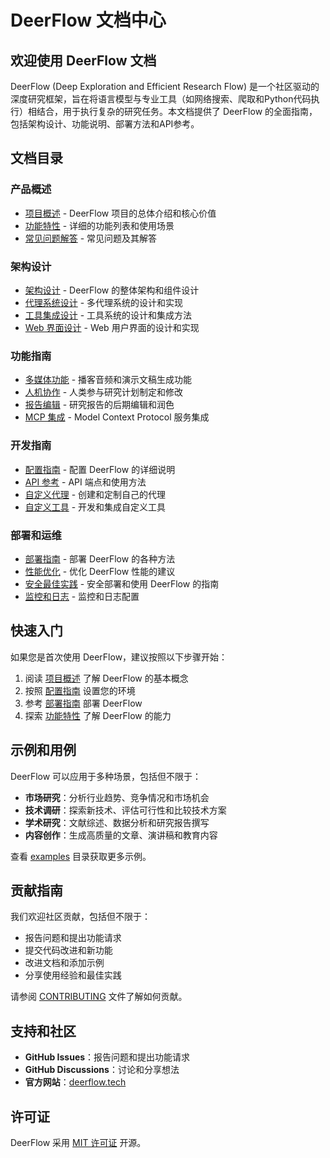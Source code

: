 # DeerFlow 文档中心

## 欢迎使用 DeerFlow 文档

DeerFlow (Deep Exploration and Efficient Research Flow) 是一个社区驱动的深度研究框架，旨在将语言模型与专业工具（如网络搜索、爬取和Python代码执行）相结合，用于执行复杂的研究任务。本文档提供了 DeerFlow 的全面指南，包括架构设计、功能说明、部署方法和API参考。

## 文档目录

### 产品概述

- [项目概述](overview.md) - DeerFlow 项目的总体介绍和核心价值
- [功能特性](features.md) - 详细的功能列表和使用场景
- [常见问题解答](FAQ.md) - 常见问题及其解答

### 架构设计

- [架构设计](architecture.md) - DeerFlow 的整体架构和组件设计
- [代理系统设计](agent_system.md) - 多代理系统的设计和实现
- [工具集成设计](tools_integration.md) - 工具系统的设计和集成方法
- [Web 界面设计](web_interface.md) - Web 用户界面的设计和实现

### 功能指南

- [多媒体功能](multimedia_features.md) - 播客音频和演示文稿生成功能
- [人机协作](human_in_the_loop.md) - 人类参与研究计划制定和修改
- [报告编辑](report_editing.md) - 研究报告的后期编辑和润色
- [MCP 集成](mcp_integrations.md) - Model Context Protocol 服务集成

### 开发指南

- [配置指南](configuration_guide.md) - 配置 DeerFlow 的详细说明
- [API 参考](api_reference.md) - API 端点和使用方法
- [自定义代理](custom_agents.md) - 创建和定制自己的代理
- [自定义工具](custom_tools.md) - 开发和集成自定义工具

### 部署和运维

- [部署指南](deployment_guide.md) - 部署 DeerFlow 的各种方法
- [性能优化](performance_optimization.md) - 优化 DeerFlow 性能的建议
- [安全最佳实践](security_best_practices.md) - 安全部署和使用 DeerFlow 的指南
- [监控和日志](monitoring_and_logging.md) - 监控和日志配置

## 快速入门

如果您是首次使用 DeerFlow，建议按照以下步骤开始：

1. 阅读 [项目概述](overview.md) 了解 DeerFlow 的基本概念
2. 按照 [配置指南](configuration_guide.md) 设置您的环境
3. 参考 [部署指南](deployment_guide.md) 部署 DeerFlow
4. 探索 [功能特性](features.md) 了解 DeerFlow 的能力

## 示例和用例

DeerFlow 可以应用于多种场景，包括但不限于：

- **市场研究**：分析行业趋势、竞争情况和市场机会
- **技术调研**：探索新技术、评估可行性和比较技术方案
- **学术研究**：文献综述、数据分析和研究报告撰写
- **内容创作**：生成高质量的文章、演讲稿和教育内容

查看 [examples](../examples/) 目录获取更多示例。

## 贡献指南

我们欢迎社区贡献，包括但不限于：

- 报告问题和提出功能请求
- 提交代码改进和新功能
- 改进文档和添加示例
- 分享使用经验和最佳实践

请参阅 [CONTRIBUTING](../CONTRIBUTING) 文件了解如何贡献。

## 支持和社区

- **GitHub Issues**：报告问题和提出功能请求
- **GitHub Discussions**：讨论和分享想法
- **官方网站**：[deerflow.tech](https://deerflow.tech)

## 许可证

DeerFlow 采用 [MIT 许可证](../LICENSE) 开源。 